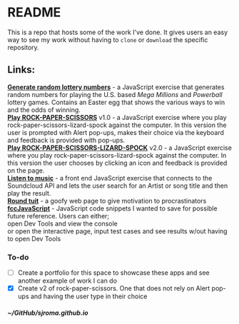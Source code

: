 # README  
This is a repo that hosts some of the work I've done. It gives users an easy way to see my work without having to `clone` or `download` the specific repository.  
## Links:  
**[Generate random lottery numbers](https://sjroma.github.io/lotterynumbers)** - a JavaScript exercise that generates random numbers for playing the U.S. based _Mega Millions_ and _Powerball_ lottery games. Contains an Easter egg that shows the various ways to win and the odds of winning.  
**[Play ROCK-PAPER-SCISSORS](https://sjroma.github.io/rps)** v1.0 - a JavaScript exercise where you play rock-paper-scissors-lizard-spock against the computer. In this version the user is prompted with Alert pop-ups, makes their choice via the keyboard and feedback is provided with pop-ups.  
**[Play ROCK-PAPER-SCISSORS-LIZARD-SPOCK](https://sjroma.github.io/rpsls)** v2.0 - a JavaScript exercise where you play rock-paper-scissors-lizard-spock against the computer. In this version the user chooses by clicking an icon and feedback is provided on the page.  
**[Listen to music](https://sjroma.github.io/soundcloud)** - a front end JavaScript exercise that connects to the Soundcloud API and lets the user search for an Artist or song title and then play the result.  
**[Round tuit](http://sjroma.github.io/roundtuit)** - a goofy web page to give motivation to procrastinators  
**[fccJavaScript](http://sjroma.github.io/fccjs)** - JavaScript code snippets I wanted to save for possible future reference. Users can either;  
  open Dev Tools and view the console  
  or open the interactive page, input test cases and see results w/out having to open Dev Tools
### To-do  
- [ ] Create a portfolio for this space to showcase these apps and see another example of work I can do  
- [x] Create v2 of rock-paper-scissors. One that does not rely on Alert pop-ups and having the user type in their choice  

##### ~/GitHub/sjroma.github.io  
